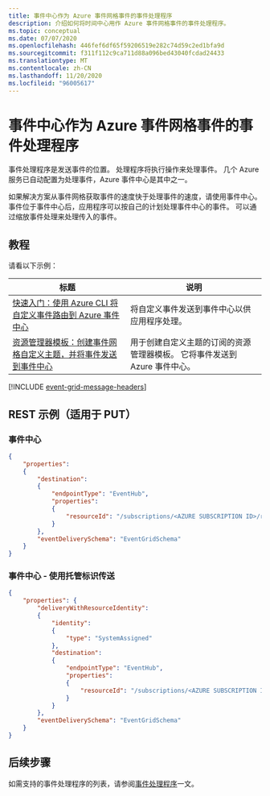 ```yaml
---
title: 事件中心作为 Azure 事件网格事件的事件处理程序
description: 介绍如何将时间中心用作 Azure 事件网格事件的事件处理程序。
ms.topic: conceptual
ms.date: 07/07/2020
ms.openlocfilehash: 446fef6df65f59206519e282c74d59c2ed1bfa9d
ms.sourcegitcommit: f311f112c9ca711d88a096bed43040fcdad24433
ms.translationtype: MT
ms.contentlocale: zh-CN
ms.lasthandoff: 11/20/2020
ms.locfileid: "96005617"
---
```

# <a name="event-hub-as-an-event-handler-for-azure-event-grid-events"></a>事件中心作为 Azure 事件网格事件的事件处理程序
事件处理程序是发送事件的位置。 处理程序将执行操作来处理事件。 几个 Azure 服务已自动配置为处理事件，Azure 事件中心是其中之一。 

如果解决方案从事件网格获取事件的速度快于处理事件的速度，请使用事件中心。 事件位于事件中心后，应用程序可以按自己的计划处理事件中心的事件。 可以通过缩放事件处理来处理传入的事件。

## <a name="tutorials"></a>教程
请看以下示例： 

|标题  |说明  |
|---------|---------|
| [快速入门：使用 Azure CLI 将自定义事件路由到 Azure 事件中心](custom-event-to-eventhub.md) | 将自定义事件发送到事件中心以供应用程序处理。 |
| [资源管理器模板：创建事件网格自定义主题，并将事件发送到事件中心](https://github.com/Azure/azure-quickstart-templates/tree/master/101-event-grid-event-hubs-handler)| 用于创建自定义主题的订阅的资源管理器模板。 它将事件发送到 Azure 事件中心。 |

[!INCLUDE [event-grid-message-headers](../../includes/event-grid-message-headers.md)]


## <a name="rest-examples-for-put"></a>REST 示例（适用于 PUT）


### <a name="event-hub"></a>事件中心

```json
{
    "properties": 
    {
        "destination": 
        {
            "endpointType": "EventHub",
            "properties": 
            {
                "resourceId": "/subscriptions/<AZURE SUBSCRIPTION ID>/resourceGroups/<RESOURCE GROUP NAME>/providers/Microsoft.EventHub/namespaces/<EVENT HUBS NAMESPACE NAME>/eventhubs/<EVENT HUB NAME>"
            }
        },
        "eventDeliverySchema": "EventGridSchema"
    }
}
```

### <a name="event-hub---delivery-with-managed-identity"></a>事件中心 - 使用托管标识传送

```json
{
    "properties": {
        "deliveryWithResourceIdentity": 
        {
            "identity": 
            {
                "type": "SystemAssigned"
            },
            "destination": 
            {
                "endpointType": "EventHub",
                "properties": 
                {
                    "resourceId": "/subscriptions/<AZURE SUBSCRIPTION ID>/resourceGroups/<RESOURCE GROUP NAME>/providers/Microsoft.EventHub/namespaces/<EVENT HUBS NAMESPACE NAME>/eventhubs/<EVENT HUB NAME>"
                }
            }
        },
        "eventDeliverySchema": "EventGridSchema"
    }
}
```

## <a name="next-steps"></a>后续步骤
如需支持的事件处理程序的列表，请参阅[事件处理程序](event-handlers.md)一文。 
